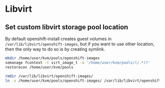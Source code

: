 # Libvirt

## Set custom libvirt storage pool location

By default openshift-install creates guest volumes in `/var/lib/libvirt/openshift-images`, but if you want to use other location, then the only way to do so is by creating symlink.

```sh
mkdir /home/user/kvm/pools/openshift-images
semanage fcontext -t virt_image_t -a '/home/user/kvm/pools/(/.*)?'
restorecon /home/user/kvm/pools

rmdir /var/lib/libvirt/openshift-images/
ln -s /home/user/kvm/pools/openshift-images/ /var/lib/libvirt/openshift-images
```